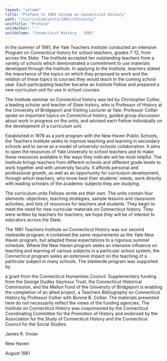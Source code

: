 ```yaml
---
layout: "volume"
title: "Preface to 1981 Volume on Connecticut History"
path: "/curriculum/units/1981/cthistory/"
unitTitle: "Preface"
unitAuthor: "-"
unitVolume: "Connecticut History - 1981"
---
```

<body>
<p>
In the summer of 1981, the Yale Teachers Institute conducted an intensive Program on Connecticut history for school teachers, grades 7-12, from across the State. The Institute accepted ten outstanding teachers from a variety of schools which demonstrated a commitment to use materials developed through the Institute. In applying to the Institute, teachers stated the importance of the topics on which they proposed to work and the relation of these topics to courses they would teach in the coming school year. Each participating teacher became an Institute Fellow and prepared a new curriculum unit for use in school courses.
</p>
<p>
The Institute seminar on Connecticut history was led by Christopher Collier, a leading scholar and teacher of State history, who is Professor of History at the University of Bridgeport and Visiting Lecturer at Yale. Professor Collier spoke on important topics on Connecticut history, guided group discussion about work in progress on the units, and advised each Fellow individually on the development of a curriculum unit.
</p>
<p>
Established in 1978 as a joint program with the New Haven Public Schools, the Teachers Institute seeks to improve teaching and learning in secondary schools and to serve as a model of university-schools collaboration. It aims to open the resources of Yale University to school teachers and to make these resources available in the ways they indicate will be most helpful. The Institute brings teachers from different schools and different grade levels to work together and with university faculty. It affords personal and professional growth, as well as an opportunity for curriculum development, through which teachers, who know best their students’ needs, work directly with leading scholars of the academic subjects they are studying.
</p>
<p>
The curriculum units Fellows wrote are their own. The units contain four elements: objectives, teaching strategies, sample lessons and classroom activities, and lists of resources for teachers and students. They begin to meet the need for new curricular materials on Connecticut history. They were written by teachers for teachers; we hope they will be of interest to educators across the State.
</p>
<p>
The 1981 Teachers Institute on Connecticut History was our second statewide program; it contained the same requirements as the Yale-New Haven program, but adapted these expectations to a rigorous summer schedule. Where the New Haven program seeks an intensive influence on teaching and learning of various subjects in a particular school system, the Connecticut program seeks an extensive impact on the teaching of a particular subject in many schools. The statewide program was supported by
</p>
<p>
a grant from the Connecticut Humanities Council. Supplementary funding from the George Dudley Seymour Trust, the Connecticut Historical Commission, and the Mellon Fund of the University of Bridgeport is enabling the completion of an allied project, a Teachers Bibliography on Connecticut History by Professor Collier with Bonnie B. Collier. The materials presented here do not necessarily reflect the views of the funding agencies. The lnstitute on Connecticut History was cosponsored by the Connecticut Coordinating Committee for the Promotion of History and endorsed by the Association for the Study of Connecticut History and the Connecticut Council for the Social Studies.
</p>
<p>
James R. Vivian
</p>
<p>
New Haven
</p>
<p>
August 1981
</p>
</body>